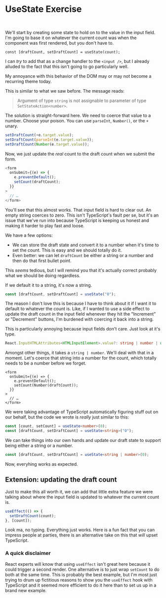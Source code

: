 # **UseState Exercise**

<br>

We'll start by creating some state to hold on to the value in the input field. I'm going to base it on whatever the current count was when the component was first rendered, but you don't have to.

```tsx
const [draftCount, setDraftCount] = useState(count);
```

I can _try_ to add that as a change handler to the `<input />`, but I already alluded to the fact that this isn't going to go particularly well.

My annoyance with this behavior of the DOM may or may not become a recurring theme today.

This is similar to what we saw before. The message reads:

> Argument of type `string` is not assignable to parameter of type `SetStateAction<number>`.

The solution is straight-forward here. We need to coerce that value to a number. Choose your poison. You can use `parseInt`, `Number()`, or the `+` unary.

```ts
setDraftCount(+e.target.value);
setDraftCount(parseInt(e.target.value));
setDraftCount(Number(e.target.value));
```

Now, we just update the _real_ count to the draft count when we submit the form.

```ts
<form
  onSubmit={(e) => {
    e.preventDefault();
    setCount(draftCount);
  }}
>
  // …
</form>
```

You'll see that this almost works. That input field is hard to clear out. An empty string coerces to zero. This isn't TypeScript's fault per se, but it's an issue that we've run into because TypeScript is keeping us honest and making it harder to play fast and loose.

We have a few options:

- We can store the draft state and convert it to a number when it's time to set the count. This is easy and we should totally do it.
- Even better: we can let `draftCount` be either a string or a number and then do that first bullet point.

This _seems_ tedious, but I will remind you that it's actually correct probably what we should be doing regardless.

If we default it to a string, it's now a string.

```ts
const [draftCount, setDraftCount] = useState("0");
```

The reason I don't love this is because I have to think about it if I want it to default to whatever the count is. Like, if I wanted to use a side effect to update the draft count in the input field whenever they hit the "Increment" or "Decrement" buttons, I'm burdened with coercing it back into a string.

This is particularly annoying because input fields don't care. Just look at it's type.

```ts
React.InputHTMLAttributes<HTMLInputElement>.value?: string | number | readonly string[] | undefined
```

Amongst other things, it takes a `string | number`. We'll deal with that in a moment. Let's coerce that string into a number for the count, which totally needs to be a number before we forget.

```tsx
<form
  onSubmit={(e) => {
    e.preventDefault();
    setCount(Number(draftCount));
  }}
>
  // …
</form>
```

We were taking advantage of TypeScript automatically figuring stuff out on our behalf, but the code we wrote is _really_ just similar to this:

```ts
const [count, setCount] = useState<number>(0);
const [draftCount, setDraftCount] = useState<string>("0");
```

We can take things into our own hands and update our draft state to support being either a string or a number.

```ts
const [draftCount, setDraftCount] = useState<string | number>(0);
```

Now, everyhing works as expected.

## Extension: updating the draft count

Just to make this all worth it, we can add that little extra feature we were talking about where the input field is updated to whatever the current count is.

```js
useEffect(() => {
  setDraftCount(count);
}, [count]);
```

Look ma, no typing. Everything just works. Here is a fun fact that you can impress people at parties, there is an alternative take on this that _will_ upset TypeScript.

<!-- ```ts
// Reset the counter after a certain amount of time
useEffect(() => setTimeout(setCount(0), 31536000000));
```

The error message reads:

> Type `Timeout` is not assignable to type `void | Destructor`.

`useEffect` expects the function you hand it to return either nothing or a function that it should call when the component is unmounting. There is code inside of React to defensively protect you from giving it something else. We've probably all written code like this before:

```ts
if (typeof fn === "function") fn();
```

But, TypeScript's job is to try to reduce this burden on us. So, it's not even going to let you do that to React. Luckily, this fix is simple. Add back those curly braces to the function so that it doesn't automatically return a value.

```ts
// Reset the counter after a certain amount of time
useEffect(() => {
  setTimeout(setCount(0), 31536000000);
});
```

We didn't run into that problem with `setDraftCount` because `setDraftCount` returns `void` (e.g. `undefined`) anyway. -->

### A quick disclaimer

React experts will know that using `useEffect` isn't great here because it could trigger a second render. One alternative is to just wrap `setCount` to do both at the same time. This is probably the best example, but I'm most just trying to drum up fictitious reasons to show you the `useEffect` hook with TypeScript and it seemed more efficient to do it here than to set us up in a brand new example.
